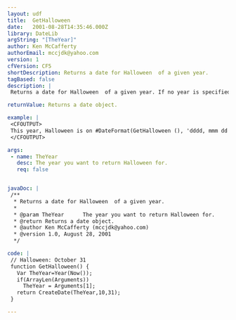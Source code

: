```yaml
---
layout: udf
title:  GetHalloween
date:   2001-08-28T14:35:46.000Z
library: DateLib
argString: "[TheYear]"
author: Ken McCafferty
authorEmail: mccjdk@yahoo.com
version: 1
cfVersion: CF5
shortDescription: Returns a date for Halloween  of a given year.
tagBased: false
description: |
 Returns a date for Halloween  of a given year. If no year is specified, defaults to current year.

returnValue: Returns a date object.

example: |
 <CFOUTPUT>
 This year, Halloween is on #DateFormat(GetHalloween (), 'dddd, mmm dd')#.
 </CFOUTPUT>

args:
 - name: TheYear
   desc: The year you want to return Halloween for.
   req: false


javaDoc: |
 /**
  * Returns a date for Halloween  of a given year.
  * 
  * @param TheYear      The year you want to return Halloween for. 
  * @return Returns a date object. 
  * @author Ken McCafferty (mccjdk@yahoo.com) 
  * @version 1.0, August 28, 2001 
  */

code: |
 // Halloween: October 31
 function GetHalloween() {
   Var TheYear=Year(Now());
   if(ArrayLen(Arguments)) 
     TheYear = Arguments[1];
   return CreateDate(TheYear,10,31);
 }

---
```


